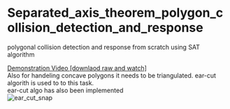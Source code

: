 # Separated_axis_theorem_polygon_collision_detection_and_response
 polygonal collision detection and response from scratch using SAT algorithm

[Demonstration Video [downlaod raw and watch]](https://github.com/rupak10987/Separated_axis_theorem_polygon_collision_detection_and_response/blob/ce767ccba65f0585f90bd50eb57d4b785d2aec3a/src/SAT_VID.mp4)
</br>
Also for handeling concave polygons it needs to be triangulated. ear-cut algorith is used to to this task.</br>
ear-cut algo has also been implemented</br>
![ear_cut_snap](https://github.com/rupak10987/Separated_axis_theorem_polygon_collision_detection_and_response/blob/f9f5b11550c3572f85b7cf4c3db6515081aa4ade/Con_cave_polygons_ear_cut/ear_cut_snap.PNG)

